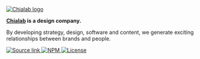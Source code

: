 <section>

[![Chialab logo](https://logos.chialab.io/chialab-mini.svg)](https://www.chialab.it)

**[Chialab]((https://www.chialab.it)) is a design company.**

By developing strategy, design, software and content, we generate exciting relationships between brands and people.

</section>
<section>

<a href="https://github.com/chialab/dna">
    <img alt="Source link" src="https://img.shields.io/badge/Source-GitHub-lightgrey.svg?style=flat-square">
</a>
<a href="https://www.npmjs.com/package/@chialab/dna">
    <img alt="NPM" src="https://img.shields.io/npm/v/@chialab/dna.svg?style=flat-square">
</a>
<a href="https://github.com/chialab/dna/blob/master/LICENSE">
    <img alt="License" src="https://img.shields.io/npm/l/@chialab/dna.svg?style=flat-square">
</a>

</section>
